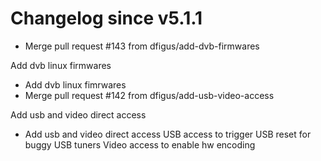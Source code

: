 # Changelog since v5.1.1
- Merge pull request #143 from dfigus/add-dvb-firmwares

Add dvb linux firmwares 
- Add dvb linux fimrwares 
- Merge pull request #142 from dfigus/add-usb-video-access

Add usb and video direct access 
- Add usb and video direct access
USB access to trigger USB reset for buggy USB tuners
Video access to enable hw encoding 
